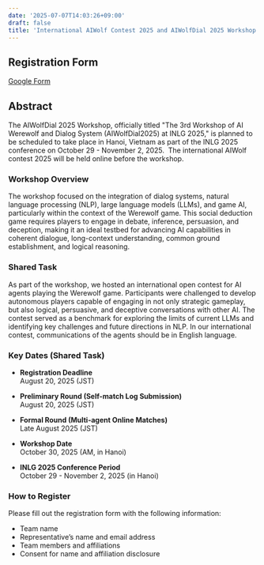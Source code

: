 ```yaml
---
date: '2025-07-07T14:03:26+09:00'
draft: false
title: 'International AIWolf Contest 2025 and AIWolfDial 2025 Workshop at INLG 2025'
---
```


## Registration Form

[Google Form](https://docs.google.com/forms/d/e/1FAIpQLScNC8IJGh20MQb_8lzaYrdpVuMxnEgBuxZwpaouRyEnWmTH7g/viewform?usp=header)

## Abstract

​The AIWolfDial 2025 Workshop, officially titled "The 3rd Workshop of AI Werewolf and Dialog System (AIWolfDial2025) at INLG 2025," is planned to be scheduled to take place in Hanoi, Vietnam as part of the INLG 2025 conference on October 29 - November 2, 2025. ​
The international AIWolf contest 2025 will be held online before the workshop.

### Workshop Overview

The workshop focused on the integration of dialog systems, natural language processing (NLP), large language models (LLMs), and game AI, particularly within the context of the Werewolf game. This social deduction game requires players to engage in debate, inference, persuasion, and deception, making it an ideal testbed for advancing AI capabilities in coherent dialogue, long-context understanding, common ground establishment, and logical reasoning.

### Shared Task

As part of the workshop, we hosted an international open contest for AI agents playing the Werewolf game. Participants were challenged to develop autonomous players capable of engaging in not only strategic gameplay, but also logical, persuasive, and deceptive conversations with other AI. The contest served as a benchmark for exploring the limits of current LLMs and identifying key challenges and future directions in NLP.
In our international contest, communications of the agents should be in English language.

### Key Dates (Shared Task)

- **Registration Deadline** \
  August 20, 2025 (JST)

- **Preliminary Round (Self-match Log Submission)** \
  August 20, 2025 (JST)

- **Formal Round (Multi-agent Online Matches)** \
  Late August 2025 (JST)

- **Workshop Date** \
  October 30, 2025 (AM, in Hanoi)

- **INLG 2025 Conference Period** \
  October 29 - November 2, 2025 (in Hanoi)

### How to Register

Please fill out the registration form with the following information:

- Team name
- Representative’s name and email address
- Team members and affiliations
- Consent for name and affiliation disclosure

